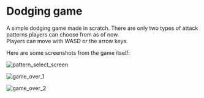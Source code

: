 # Dodging game
A simple dodging game made in scratch. There are only two types of attack patterns players can choose from as of now.  
Players can move with WASD or the arrow keys.


Here are some screenshots from the game itself:

![pattern_select_screen](https://user-images.githubusercontent.com/63349064/155801675-e81fa333-a4ba-4eea-84f8-99d643b3c964.png)

![game_over_1](https://user-images.githubusercontent.com/63349064/155801672-6fa90edb-106f-4b1b-b00b-73afe1afe7bf.png)

![game_over_2](https://user-images.githubusercontent.com/63349064/155801674-26df25a9-25f4-40f9-a371-980314f576ff.png)
